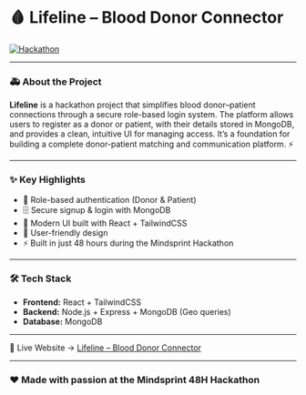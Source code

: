 # 🩸 Lifeline – Blood Donor Connector  

[![Hackathon](https://img.shields.io/badge/Mindsprint-48H%20Hackathon-red?style=flat-square&logo=hackaday)]()  

---

### 🚑 About the Project  
**Lifeline** is a hackathon project that simplifies blood donor–patient connections through a secure role-based login system.
The platform allows users to register as a donor or patient, with their details stored in MongoDB, and provides a clean, intuitive UI for managing access.
It’s a foundation for building a complete donor-patient matching and communication platform. ⚡  

---

### ✨ Key Highlights  
- 👥 Role-based authentication (Donor & Patient)
- 🗄️ Secure signup & login with MongoDB
- 🎨 Modern UI built with React + TailwindCSS
- 📱 User-friendly design
- ⚡ Built in just 48 hours during the Mindsprint Hackathon

---

### 🛠️ Tech Stack  
- **Frontend:** React + TailwindCSS  
- **Backend:** Node.js + Express + MongoDB (Geo queries)  
- **Database:** MongoDB 

---

🔗 Live Website → [Lifeline – Blood Donor Connector](https://code-crew-mind-sprint.vercel.app)

---

### ❤️ Made with passion at the Mindsprint 48H Hackathon
